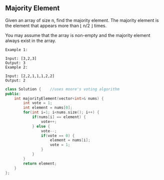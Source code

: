 ## Majority Element

Given an array of size n, find the majority element. The majority element is the element that appears more than ⌊ n/2 ⌋ times.

You may assume that the array is non-empty and the majority element always exist in the array.

```
Example 1:

Input: [3,2,3]
Output: 3
Example 2:

Input: [2,2,1,1,1,2,2]
Output: 2
```

```c++
class Solution {    //uses moore's voting algorithm
public:
    int majorityElement(vector<int>& nums) {
        int vote = 1;
        int element = nums[0];
        for(int i=1; i<nums.size(); i++) {
            if(nums[i] == element) {
                vote++;
            } else {
                vote--;
                if(vote == 0) {
                    element = nums[i];
                    vote = 1;
                }
            }
        }
        return element;
    }
};
```
